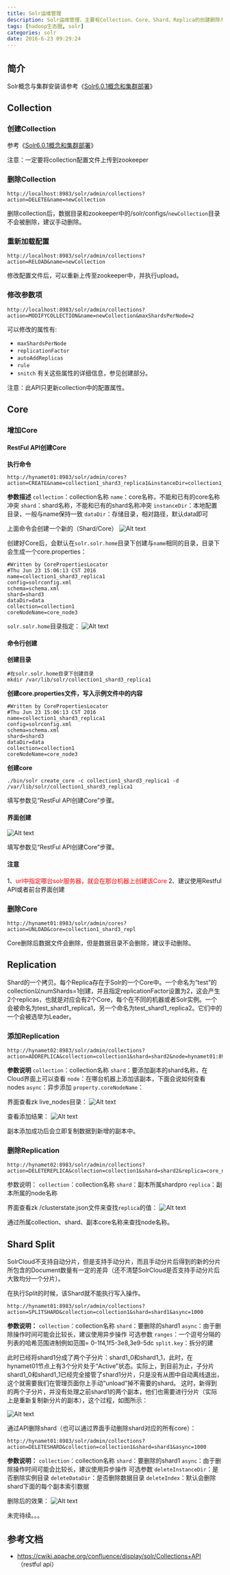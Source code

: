 ```yaml
---
title: Solr运维管理
description: Solr运维管理，主要有Collection、Core、Shard、Replica的创建删除与更新，以及后续会添加一些应急处理方案。
tags: [hadoop生态圈, solr]
categories: solr
date: 2016-6-23 09:29:24
---
```


## 简介

Solr概念与集群安装请参考《[Solr6.0.1概念和集群部署](/2016/06/17/Solr6.0.1概念和集群部署/)》


## Collection

### 创建Collection

参考《[Solr6.0.1概念和集群部署](/2016/06/17/Solr6.0.1概念和集群部署/)》

注意：一定要将collection配置文件上传到zookeeper

### 删除Collection

```
http://localhost:8983/solr/admin/collections?action=DELETE&name=newCollection
```

删除collection后，数据目录和zookeeper中的/solr/configs/`newCollection`目录不会被删除，建议手动删除。

### 重新加载配置

```
http://localhost:8983/solr/admin/collections?action=RELOAD&name=newCollection
```

修改配置文件后，可以重新上传至zookeeper中，并执行upload。


### 修改参数项

```
http://localhost:8983/solr/admin/collections?action=MODIFYCOLLECTION&name=newCollection&maxShardsPerNode=2
```

可以修改的属性有:
- `maxShardsPerNode`
- `replicationFactor`
- `autoAddReplicas`
- `rule`
- `snitch`
有关这些属性的详细信息，参见创建部分。

注意：此API只更新collection中的配置属性。

## Core

### 增加Core

#### RestFul API创建Core

**执行命令**

```
http://hynamet01:8983/solr/admin/cores?action=CREATE&name=collection1_shard3_replica1&instanceDir=collection1_shard3_replica1&dataDir=data&collection=collection1&shard=shard3'
```

**参数描述**
`collection`：collection名称
`name`：core名称，不能和已有的core名称冲突
`shard`：shard名称，不能和已有的shard名称冲突
`instanceDir`：本地配置目录，一般与name保持一致
`dataDir`：存储目录，相对路径，默认data即可

上面命令会创建一个新的（Shard/Core）
![Alt text](http://7xoqbc.com1.z0.glb.clouddn.com/solr-operation-addCore.png)


创建好Core后，会默认在`solr.solr.home`目录下创建与`name`相同的目录，目录下会生成一个core.properties：
```
#Written by CorePropertiesLocator
#Thu Jun 23 15:06:13 CST 2016
name=collection1_shard3_replica1
config=solrconfig.xml
schema=schema.xml
shard=shard3
dataDir=data
collection=collection1
coreNodeName=core_node3
```


`solr.solr.home`目录指定：
![Alt text](http://7xoqbc.com1.z0.glb.clouddn.com/solr-operation-addCore-ps.png)

#### 命令行创建

**创建目录**
```
#在solr.solr.home目录下创建目录
mkdir /var/lib/solr/collection1_shard3_replica1
```

**创建core.properties文件，写入示例文件中的内容**
```
#Written by CorePropertiesLocator
#Thu Jun 23 15:06:13 CST 2016
name=collection1_shard3_replica1
config=solrconfig.xml
schema=schema.xml
shard=shard3
dataDir=data
collection=collection1
coreNodeName=core_node3
```

**创建core**

```
./bin/solr create_core -c collection1_shard3_replica1 -d /var/lib/solr/collection1_shard3_replica1
```

填写参数见“RestFul API创建Core”步骤。

#### 界面创建

![Alt text](http://7xoqbc.com1.z0.glb.clouddn.com/solr-operation-addCore-page.png)

填写参数见“RestFul API创建Core”步骤。


#### 注意

1、<font color="red">url中指定哪台solr服务器，就会在那台机器上创建该Core</font>
2、建议使用Restful API或者前台界面创建


### 删除Core

```
http://hynamet01:8983/solr/admin/cores?action=UNLOAD&core=collection1_shard3_repl
```

Core删除后数据文件会删除，但是数据目录不会删除，建议手动删除。


## Replication 

Shard的一个拷贝。每个Replica存在于Solr的一个Core中。一个命名为“test”的collection以numShards=1创建，并且指定replicationFactor设置为2，这会产生2个replicas，也就是对应会有2个Core，每个在不同的机器或者Solr实例。一个会被命名为test_shard1_replica1，另一个命名为test_shard1_replica2。它们中的一个会被选举为Leader。

### 添加Replication

```
http://hynamet02:8983/solr/admin/collections?action=ADDREPLICA&collection=collection1&shard=shard2&node=hynamet01:8983_solr
```

**参数说明**
`collection`：collection名称
`shard`：要添加副本的shard名称，在Cloud界面上可以查看
`node`：在哪台机器上添加该副本，下面会说如何查看nodes
`async`：异步添加
`property.coreNodeName`：

界面查看zk live_nodes目录：
![Alt text](http://7xoqbc.com1.z0.glb.clouddn.com/solr-operation-addReplica-listNodes.png)

查看添加结果：
![Alt text](http://7xoqbc.com1.z0.glb.clouddn.com/solr-operation-addReplica-demo.png)

副本添加成功后会立即复制数据到新增的副本中。

### 删除Replication

```
http://hynamet02:8983/solr/admin/collections?action=DELETEREPLICA&collection=collection1&shard=shard2&replica=core_node3
```

参数说明：
`collection`：collection名称
`shard`：副本所属shardpro
`replica`：副本所属的node名称

界面查看zk /clusterstate.json文件来查找`replica`的值：
![Alt text](http://7xoqbc.com1.z0.glb.clouddn.com/solr-operation-RmReplica-demo.png)

通过所属collection、shard、副本core名称来查找node名称。

## Shard Split

SolrCloud不支持自动分片，但是支持手动分片，而且手动分片后得到的新的分片所包含的Document数量有一定的差异（还不清楚SolrCloud是否支持手动分片后大致均分一个分片）。

在执行Split的时候，该Shard就不能执行写入操作。


```
http://hynamet01:8983/solr/admin/collections?action=SPLITSHARD&collection=collection1&shard=shard1&async=1000
```

**参数说明：**
`collection`：collection名称
`shard`：要删除的shard1
`async`：由于删除操作时间可能会比较长，建议使用异步操作
可选参数
`ranges`：一个逗号分隔的列表的哈希范围进制例如范围= 0-1f4,1f5-3e8,3e9-5dc
`split.key`：拆分的建


此时已经将shard1分成了两个子分片：shard1_0和shard1_1，此时，在hynamet01节点上有3个分片处于“Active”状态。实际上，到目前为止，子分片shard1_0和shard1_1已经完全接管了shard1分片，只是没有从图中自动离线退出，这个就需要我们在管理页面你上手动“unload”掉不需要的shard。
这时，新得到的两个子分片，并没有处理之前shard1的两个副本，他们也需要进行分片（实际上是重新复制新分片的副本），这个过程，如图所示：

![Alt text](http://7xoqbc.com1.z0.glb.clouddn.com/solr-operation-shard-split1.png)


通过API删除shard（也可以通过界面手动删除shard对应的所有core）：
```
http://hynamet01:8983/solr/admin/collections?action=DELETESHARD&collection=collection1&shard=shard1&async=1000
```

**参数说明：**
`collection`：collection名称
`shard`：要删除的shard1
`async`：由于删除操作时间可能会比较长，建议使用异步操作
可选参数
`deleteInstanceDir`：是否删除实例目录
`deleteDataDir`：是否删除数据目录
`deleteIndex`：默认会删除shard下面的每个副本索引数据


删除后的效果：
![Alt text](http://7xoqbc.com1.z0.glb.clouddn.com/solr-operation-shard-split2.png)





未完待续。。。




## 参考文档

- https://cwiki.apache.org/confluence/display/solr/Collections+API （restful api）
